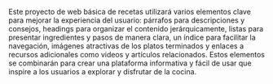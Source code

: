 Este proyecto de web básica de recetas utilizará varios elementos clave para mejorar la experiencia del usuario: párrafos para descripciones y consejos, headings para organizar el contenido jerárquicamente, listas para presentar ingredientes y pasos de manera clara, un índice para facilitar la navegación, imágenes atractivas de los platos terminados y enlaces a recursos adicionales como videos y artículos relacionados. Estos elementos se combinarán para crear una plataforma informativa y fácil de usar que inspire a los usuarios a explorar y disfrutar de la cocina.